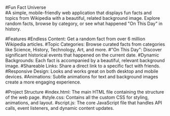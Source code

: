 #Fun Fact Universe  
#A simple, mobile-friendly web application that displays fun facts and topics from Wikipedia with a beautiful, related background image. Explore random facts, browse by category, or see what happened "On This Day" in history.  

#Features
#Endless Content: Get a random fact from over 6 million Wikipedia articles.
#Topic Categories: Browse curated facts from categories like Science, History, Technology, Art, and more.
#"On This Day": Discover significant historical events that happened on the current date.
#Dynamic Backgrounds: Each fact is accompanied by a beautiful, relevant background image.
#Shareable Links: Share a direct link to a specific fact with friends.
#Responsive Design: Looks and works great on both desktop and mobile devices.
#Animations: Subtle animations for text and background images create a more engaging experience.

#Project Structure
#index.html: The main HTML file containing the structure of the web page.
#style.css: Contains all the custom CSS for styling, animations, and layout.
#script.js: The core JavaScript file that handles API calls, event listeners, and dynamic content updates.
